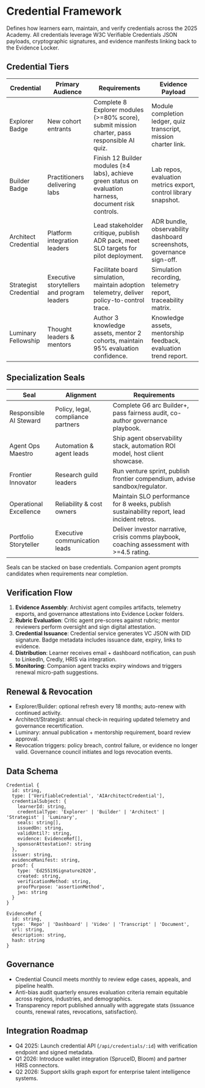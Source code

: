 ﻿# Credential Framework

Defines how learners earn, maintain, and verify credentials across the 2025 Academy. All credentials leverage W3C Verifiable Credentials JSON payloads, cryptographic signatures, and evidence manifests linking back to the Evidence Locker.

## Credential Tiers
| Credential | Primary Audience | Requirements | Evidence Payload |
| --- | --- | --- | --- |
| Explorer Badge | New cohort entrants | Complete 8 Explorer modules (>=80% score), submit mission charter, pass responsible AI quiz. | Module completion ledger, quiz transcript, mission charter link. |
| Builder Badge | Practitioners delivering labs | Finish 12 Builder modules (≥4 labs), achieve green status on evaluation harness, document risk controls. | Lab repos, evaluation metrics export, control library snapshot. |
| Architect Credential | Platform integration leaders | Lead stakeholder critique, publish ADR pack, meet SLO targets for pilot deployment. | ADR bundle, observability dashboard screenshots, governance sign-off. |
| Strategist Credential | Executive storytellers and program leaders | Facilitate board simulation, maintain adoption telemetry, deliver policy-to-control trace. | Simulation recording, telemetry report, traceability matrix. |
| Luminary Fellowship | Thought leaders & mentors | Author 3 knowledge assets, mentor 2 cohorts, maintain 95% evaluation confidence. | Knowledge assets, mentorship feedback, evaluation trend report. |

## Specialization Seals
| Seal | Alignment | Requirements |
| --- | --- | --- |
| Responsible AI Steward | Policy, legal, compliance partners | Complete G6 arc Builder+, pass fairness audit, co-author governance playbook. |
| Agent Ops Maestro | Automation & agent leads | Ship agent observability stack, automation ROI model, host client showcase. |
| Frontier Innovator | Research guild leaders | Run venture sprint, publish frontier compendium, advise sandbox/regulator. |
| Operational Excellence | Reliability & cost owners | Maintain SLO performance for 8 weeks, publish sustainability report, lead incident retros. |
| Portfolio Storyteller | Executive communication leads | Deliver investor narrative, crisis comms playbook, coaching assessment with >=4.5 rating. |

Seals can be stacked on base credentials. Companion agent prompts candidates when requirements near completion.

## Verification Flow
1. **Evidence Assembly**: Archivist agent compiles artifacts, telemetry exports, and governance attestations into Evidence Locker folders.
2. **Rubric Evaluation**: Critic agent pre-scores against rubric; mentor reviewers perform oversight and sign digital attestation.
3. **Credential Issuance**: Credential service generates VC JSON with DID signature. Badge metadata includes issuance date, expiry, links to evidence.
4. **Distribution**: Learner receives email + dashboard notification, can push to LinkedIn, Credly, HRIS via integration.
5. **Monitoring**: Companion agent tracks expiry windows and triggers renewal micro-path suggestions.

## Renewal & Revocation
- Explorer/Builder: optional refresh every 18 months; auto-renew with continued activity.
- Architect/Strategist: annual check-in requiring updated telemetry and governance recertification.
- Luminary: annual publication + mentorship requirement, board review approval.
- Revocation triggers: policy breach, control failure, or evidence no longer valid. Governance council initiates and logs revocation events.

## Data Schema
```
Credential {
  id: string,
  type: ['VerifiableCredential', 'AIArchitectCredential'],
  credentialSubject: {
    learnerId: string,
    credentialType: 'Explorer' | 'Builder' | 'Architect' | 'Strategist' | 'Luminary',
    seals: string[],
    issuedOn: string,
    validUntil?: string,
    evidence: EvidenceRef[],
    sponsorAttestation?: string
  },
  issuer: string,
  evidenceManifest: string,
  proof: {
    type: 'Ed25519Signature2020',
    created: string,
    verificationMethod: string,
    proofPurpose: 'assertionMethod',
    jws: string
  }
}

EvidenceRef {
  id: string,
  type: 'Repo' | 'Dashboard' | 'Video' | 'Transcript' | 'Document',
  url: string,
  description: string,
  hash: string
}
```

## Governance
- Credential Council meets monthly to review edge cases, appeals, and pipeline health.
- Anti-bias audit quarterly ensures evaluation criteria remain equitable across regions, industries, and demographics.
- Transparency report published annually with aggregate stats (issuance counts, renewal rates, revocations, satisfaction).

## Integration Roadmap
- Q4 2025: Launch credential API (`/api/credentials/:id`) with verification endpoint and signed metadata.
- Q1 2026: Introduce wallet integration (SpruceID, Bloom) and partner HRIS connectors.
- Q2 2026: Support skills graph export for enterprise talent intelligence systems.

